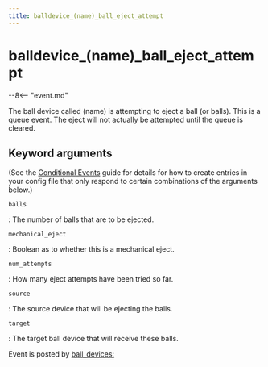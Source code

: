 ```yaml
---
title: balldevice_(name)_ball_eject_attempt
---
```


# balldevice_(name)_ball_eject_attempt


--8<-- "event.md"

The ball device called (name) is attempting to eject a ball (or
balls). This is a queue event. The eject will not actually be attempted
until the queue is cleared.

## Keyword arguments

(See the [Conditional Events](overview/conditional.md)
guide for details for how to create entries in your config file that
only respond to certain combinations of the arguments below.)

`balls`

:   The number of balls that are to be ejected.

`mechanical_eject`

:   Boolean as to whether this is a mechanical eject.

`num_attempts`

:   How many eject attempts have been tried so far.

`source`

:   The source device that will be ejecting the balls.

`target`

:   The target ball device that will receive these balls.

Event is posted by [ball_devices:](../config/ball_devices.md)
